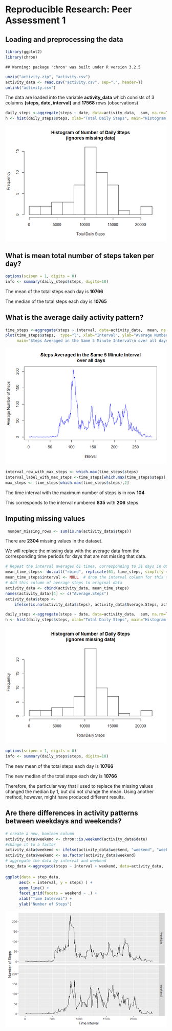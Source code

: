 # Reproducible Research: Peer Assessment 1


## Loading and preprocessing the data

```r
library(ggplot2)
library(chron)
```

```
## Warning: package 'chron' was built under R version 3.2.5
```

```r
unzip("activity.zip", "activity.csv")
activity_data <- read.csv("activity.csv", sep=",", header=T)
unlink("activity.csv")
```



The data are loaded into the variable **activity_data** which consists of 3 columns **(steps, date, interval)** and **17568** rows (observations)


```r
daily_steps <-aggregate(steps ~ date, data=activity_data,  sum, na.rm=TRUE)
h <- hist(daily_steps$steps, xlab="Total Daily Steps", main="Histogram of Number of Daily Steps\n(ignores missing data)", breaks=10)
```

![](PA1_template_files/figure-html/unnamed-chunk-2-1.png)<!-- -->



## What is mean total number of steps taken per day?


```r
options(scipen = 1, digits = 0)
info <- summary(daily_steps$steps, digits=10)
```

The mean of the total steps each day is **10766**

The median of the total steps each day is **10765**


## What is the average daily activity pattern?

```r
time_steps <-aggregate(steps ~ interval, data=activity_data,  mean, na.rm=TRUE)
plot(time_steps$steps,  type="l", xlab="Interval", ylab="Average Number of Steps",
     main="Steps Averaged in the Same 5 Minute Interval\n over all days", col="blue")
```

![](PA1_template_files/figure-html/unnamed-chunk-4-1.png)<!-- -->

```r
interval_row_with_max_steps <- which.max(time_steps$steps)
interval_label_with_max_steps <-time_steps[which.max(time_steps$steps),1]
max_steps <- time_steps[which.max(time_steps$steps),2]
```

The time interval with the maximum number of steps is in row **104**

This corresponds to the interval numbered **835** with **206** steps

## Imputing missing values

```r
 number_missing_rows <- sum(is.na(activity_data$steps))
```

There are **2304** missing values in the dataset.

We will replace the missing data with the average data from the corresponding time periods for days that are not missing that data.


```r
# Repeat the interval averages 61 times, corresponding to 31 days in OCT + 30 days in NOV
mean_time_steps<- do.call("rbind", replicate(61, time_steps, simplify = FALSE))
mean_time_steps$interval <- NULL  # drop the interval column for this table
# Add this column of average steps to original data
activity_data <- cbind(activity_data, mean_time_steps) 
names(activity_data)[4] <- c("Average.Steps")
activity_data$steps <- 
    ifelse(is.na(activity_data$steps), activity_data$Average.Steps, activity_data$steps)
```



```r
daily_steps <-aggregate(steps ~ date, data=activity_data,  sum, na.rm=TRUE)
h <- hist(daily_steps$steps, xlab="Total Daily Steps", main="Histogram of Number of Daily Steps\n(ignores missing data)", breaks=10)
```

![](PA1_template_files/figure-html/unnamed-chunk-7-1.png)<!-- -->



```r
options(scipen = 1, digits = 0)
info <- summary(daily_steps$steps, digits=10)
```

The new mean of the total steps each day is **10766**

The new median of the total steps each day is **10766**

Therefore, the particular way that I used to replace the missing values changed the median by 1, but did not change the mean. Using another method, however, might have produced different results.


## Are there differences in activity patterns between weekdays and weekends?



```r
# create a new, boolean column
activity_data$weekend <- chron::is.weekend(activity_data$date)
#change it to a factor
activity_data$weekend <- ifelse(activity_data$weekend, "weekend", "weekday")
activity_data$weekend <- as.factor(activity_data$weekend)
# aggregate the data by interval and weekend
step_data <-aggregate(steps ~ interval + weekend, data=activity_data,  mean)

ggplot(data = step_data, 
      aes(x = interval, y = steps) ) + 
      geom_line() +
      facet_grid(facets = weekend ~ .) +
      xlab("Time Interval") +
      ylab("Number of Steps")
```

![](PA1_template_files/figure-html/unnamed-chunk-9-1.png)<!-- -->
